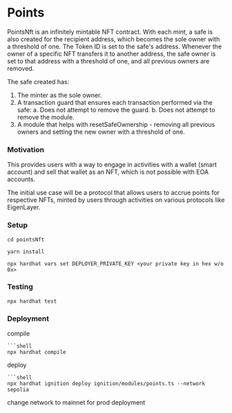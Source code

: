 # Points

PointsNft is an infinitely mintable NFT contract. With each mint, a safe is also created for the recipient address, which becomes the sole owner with a threshold of one. The Token ID is set to the safe's address. Whenever the owner of a specific NFT transfers it to another address, the safe owner is set to that address with a threshold of one, and all previous owners are removed.

The safe created has:

1. The minter as the sole owner.
2. A transaction guard that ensures each transaction performed via the safe:
    a. Does not attempt to remove the guard.
    b. Does not attempt to remove the module.
3. A module that helps with resetSafeOwnership - removing all previous owners and setting the new owner with a threshold of one.

### Motivation

This provides users with a way to engage in activities with a wallet (smart account) and sell that wallet as an NFT, which is not possible with EOA accounts.

The initial use case will be a protocol that allows users to accrue points for respective NFTs, minted by users through activities on various protocols like EigenLayer.

### Setup
```shell
cd pointsNft
```
```shell
yarn install
```
``` set the deployer private key
npx hardhat vars set DEPLOYER_PRIVATE_KEY <your private key in hex w/o 0x>
```

### Testing 
```shell
npx hardhat test 
```

### Deployment 
compile
```
```shell
npx hardhat compile
```
deploy
```
```shell
npx hardhat ignition deploy ignition/modules/points.ts --network sepolia
```
change network to mainnet for prod deployment 

